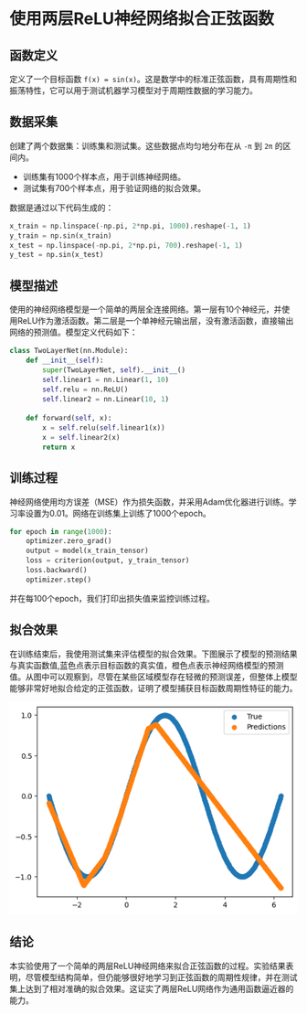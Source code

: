 # 使用两层ReLU神经网络拟合正弦函数

## 函数定义

定义了一个目标函数 `f(x) = sin(x)`。这是数学中的标准正弦函数，具有周期性和振荡特性，它可以用于测试机器学习模型对于周期性数据的学习能力。

## 数据采集

创建了两个数据集：训练集和测试集。这些数据点均匀地分布在从 `-π` 到 `2π` 的区间内。

- 训练集有1000个样本点，用于训练神经网络。
- 测试集有700个样本点，用于验证网络的拟合效果。

数据是通过以下代码生成的：

```python
x_train = np.linspace(-np.pi, 2*np.pi, 1000).reshape(-1, 1)
y_train = np.sin(x_train)
x_test = np.linspace(-np.pi, 2*np.pi, 700).reshape(-1, 1)
y_test = np.sin(x_test)
```

## 模型描述

使用的神经网络模型是一个简单的两层全连接网络。第一层有10个神经元，并使用ReLU作为激活函数。第二层是一个单神经元输出层，没有激活函数，直接输出网络的预测值。模型定义代码如下：

```python
class TwoLayerNet(nn.Module):
    def __init__(self):
        super(TwoLayerNet, self).__init__()
        self.linear1 = nn.Linear(1, 10)
        self.relu = nn.ReLU()
        self.linear2 = nn.Linear(10, 1)

    def forward(self, x):
        x = self.relu(self.linear1(x))
        x = self.linear2(x)
        return x
```

## 训练过程

神经网络使用均方误差（MSE）作为损失函数，并采用Adam优化器进行训练。学习率设置为0.01。网络在训练集上训练了1000个epoch。

```python
for epoch in range(1000):
    optimizer.zero_grad()
    output = model(x_train_tensor)
    loss = criterion(output, y_train_tensor)
    loss.backward()
    optimizer.step()
```

并在每100个epoch，我们打印出损失值来监控训练过程。


## 拟合效果
在训练结束后，我使用测试集来评估模型的拟合效果。下图展示了模型的预测结果与真实函数值,蓝色点表示目标函数的真实值，橙色点表示神经网络模型的预测值。从图中可以观察到，尽管在某些区域模型存在轻微的预测误差，但整体上模型能够非常好地拟合给定的正弦函数，证明了模型捕获目标函数周期性特征的能力。

![alt text](image.png)


## 结论
本实验使用了一个简单的两层ReLU神经网络来拟合正弦函数的过程。实验结果表明，尽管模型结构简单，但仍能够很好地学习到正弦函数的周期性规律，并在测试集上达到了相对准确的拟合效果。这证实了两层ReLU网络作为通用函数逼近器的能力。